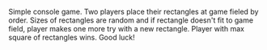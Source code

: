 Simple console game.
Two players place their rectangles at game fieled by order.
Sizes of rectangles are random and if rectangle doesn't fit to game field, player makes one more try with a new rectangle.
Player with max square of rectangles wins.
Good luck!
